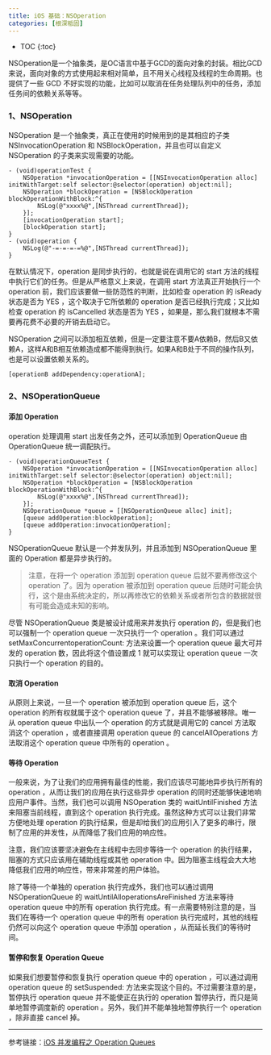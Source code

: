 ```yaml
---
title: iOS 基础：NSOperation
categories: [根深柢固]
---
```


- TOC
{:toc}

NSOperation是一个抽象类，是OC语言中基于GCD的面向对象的封装。相比GCD来说，面向对象的方式使用起来相对简单，且不用关心线程及线程的生命周期。也提供了一些 GCD 不好实现的功能，比如可以取消在任务处理队列中的任务，添加任务间的依赖关系等等。

### 1、NSOperation
NSOperation 是一个抽象类，真正在使用的时候用到的是其相应的子类 NSInvocationOperation 和 NSBlockOperation，并且也可以自定义 NSOperation 的子类来实现需要的功能。

```
- (void)operationTest {
    NSOperation *invocationOperation = [[NSInvocationOperation alloc] initWithTarget:self selector:@selector(operation) object:nil];
    NSOperation *blockOperation = [NSBlockOperation blockOperationWithBlock:^{
        NSLog(@"xxxx%@",[NSThread currentThread]);
    }];
    [invocationOperation start];
    [blockOperation start];
}
- (void)operation {
    NSLog(@"-=-=-=-=%@",[NSThread currentThread]);
}
```

在默认情况下，operation 是同步执行的，也就是说在调用它的 start 方法的线程中执行它们的任务。但是从严格意义上来说，在调用 start 方法真正开始执行一个 operation 前，我们应该要做一些防范性的判断，比如检查 operation 的 isReady 状态是否为 YES ，这个取决于它所依赖的 operation 是否已经执行完成；又比如检查 operation 的 isCancelled 状态是否为 YES ，如果是，那么我们就根本不需要再花费不必要的开销去启动它。

NSOperation 之间可以添加相互依赖，但是一定要注意不要A依赖B，然后B又依赖A，这样A和B相互依赖造成都不能得到执行。如果A和B处于不同的操作队列，也是可以设置依赖关系的。

```
[operationB addDependency:operationA];
```

### 2、NSOperationQueue

#### 添加 Operation
operation 处理调用 start 出发任务之外，还可以添加到 OperationQueue 由 OperationQueue 统一调配执行。

```
- (void)operationQueueTest {
    NSOperation *invocationOperation = [[NSInvocationOperation alloc] initWithTarget:self selector:@selector(operation) object:nil];
    NSOperation *blockOperation = [NSBlockOperation blockOperationWithBlock:^{
        NSLog(@"xxxx%@",[NSThread currentThread]);
    }];
    NSOperationQueue *queue = [[NSOperationQueue alloc] init];
    [queue addOperation:blockOperation];
    [queue addOperation:invocationOperation];
}
```

NSOperationQueue 默认是一个并发队列，并且添加到 NSOperationQueue 里面的 Operation 都是异步执行的。

>注意，在将一个 operation 添加到 operation queue 后就不要再修改这个 operation 了。因为 operation 被添加到 operation queue 后随时可能会执行，这个是由系统决定的，所以再修改它的依赖关系或者所包含的数据就很有可能会造成未知的影响。

尽管 NSOperationQueue 类是被设计成用来并发执行 operation 的，但是我们也可以强制一个 operation queue 一次只执行一个 operation 。我们可以通过 setMaxConcurrentoperationCount: 方法来设置一个 operation queue 最大可并发的 operation 数，因此将这个值设置成 1 就可以实现让 operation queue 一次只执行一个 operation 的目的。

#### 取消 Operation

从原则上来说，一旦一个 operation 被添加到 operation queue 后，这个 operation 的所有权就属于这个 operation queue 了，并且不能够被移除。唯一从 operation queue 中出队一个 operation 的方式就是调用它的 cancel 方法取消这个 operation ，或者直接调用 operation queue 的 cancelAllOperations 方法取消这个 operation queue 中所有的 operation 。

#### 等待 Operation

一般来说，为了让我们的应用拥有最佳的性能，我们应该尽可能地异步执行所有的 operation ，从而让我们的应用在执行这些异步 operation 的同时还能够快速地响应用户事件。当然，我们也可以调用 NSOperation 类的 waitUntilFinished 方法来阻塞当前线程，直到这个 operation 执行完成。虽然这种方式可以让我们非常方便地处理 operation 的执行结果，但是却给我们的应用引入了更多的串行，限制了应用的并发性，从而降低了我们应用的响应性。

注意，我们应该要坚决避免在主线程中去同步等待一个 operation 的执行结果，阻塞的方式只应该用在辅助线程或其他 operation 中。因为阻塞主线程会大大地降低我们应用的响应性，带来非常差的用户体验。

除了等待一个单独的 operation 执行完成外，我们也可以通过调用 NSOperationQueue 的 waitUntilAlloperationsAreFinished 方法来等待 operation queue 中的所有 operation 执行完成。有一点需要特别注意的是，当我们在等待一个 operation queue 中的所有 operation 执行完成时，其他的线程仍然可以向这个 operation queue 中添加 operation ，从而延长我们的等待时间。

#### 暂停和恢复 Operation Queue

如果我们想要暂停和恢复执行 operation queue 中的 operation ，可以通过调用 operation queue 的 setSuspended: 方法来实现这个目的。不过需要注意的是，暂停执行 operation queue 并不能使正在执行的 operation 暂停执行，而只是简单地暂停调度新的 operation 。另外，我们并不能单独地暂停执行一个 operation ，除非直接 cancel 掉。


---
参考链接：[iOS 并发编程之 Operation Queues](http://blog.leichunfeng.com/blog/2015/07/29/ios-concurrency-programming-operation-queues/)
